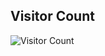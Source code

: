 <!-- ![](https://komarev.com/ghpvc/?username=MaSStiK) -->
## Visitor Count
![Visitor Count](https://profile-counter.glitch.me/MaSStiK/count.svg)
